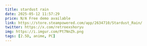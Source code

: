```yaml
---
title: stardust rain
date: 2025-05-12 11:57:29
price: N/A Free demo available
link: https://store.steampowered.com/app/2634710/Stardust_Rain/
twitter: https://x.com/retroexshoryu
img: https://i.imgur.com/Pt7NnZh.png
tags: [2.5D, anime, PC]
---
```

